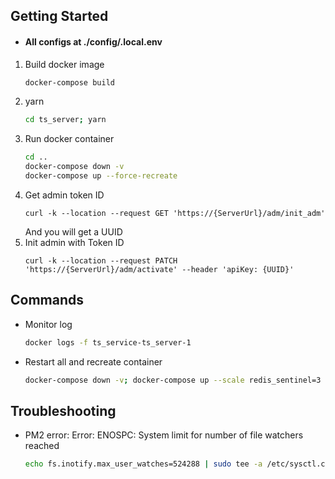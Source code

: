 ## Getting Started

* #### All configs at ./config/.local.env

1. Build docker image
    ```bash
    docker-compose build
    ```
2. yarn
    ```bash
    cd ts_server; yarn
    ```
3. Run docker container
    ```bash
    cd ..
    docker-compose down -v
    docker-compose up --force-recreate
    ```
4. Get admin token ID
    ```curl
    curl -k --location --request GET 'https://{ServerUrl}/adm/init_adm'
    ```
    And you will get a UUID
5. Init admin with Token ID
    ```curl
    curl -k --location --request PATCH 'https://{ServerUrl}/adm/activate' --header 'apiKey: {UUID}'
    ```

## Commands
- Monitor log
    ```bash
    docker logs -f ts_service-ts_server-1
    ```
- Restart all and recreate container
    ```bash
    docker-compose down -v; docker-compose up --scale redis_sentinel=3 -d --force-recreate
    ```

## Troubleshooting
- PM2 error: Error: ENOSPC: System limit for number of file watchers reached
    ```bash
    echo fs.inotify.max_user_watches=524288 | sudo tee -a /etc/sysctl.conf && sudo sysctl -p
    ```
